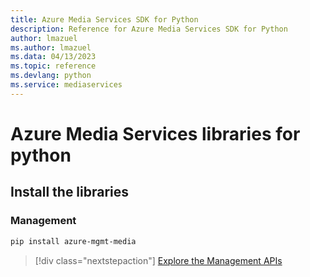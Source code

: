 ```yaml
---
title: Azure Media Services SDK for Python
description: Reference for Azure Media Services SDK for Python
author: lmazuel
ms.author: lmazuel
ms.data: 04/13/2023
ms.topic: reference
ms.devlang: python
ms.service: mediaservices
---
```

# Azure Media Services libraries for python

## Install the libraries


### Management

```bash
pip install azure-mgmt-media
```
> [!div class="nextstepaction"]
> [Explore the Management APIs](/python/api/overview/azure/mediaservices/management)